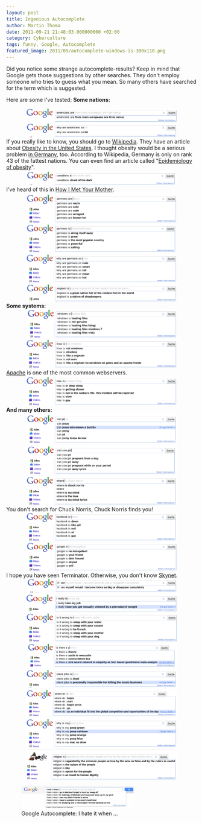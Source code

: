 ```yaml
---
layout: post
title: Ingenious Autocomplete
author: Martin Thoma
date: 2011-09-21 21:48:03.000000000 +02:00
category: Cyberculture
tags: funny, Google, Autocomplete
featured_image: 2011/09/autocomplete-windows-is-300x110.png
---
```

Did you notice some strange autocomplete-results? Keep in mind that Google gets those suggestions by other searches. They don't employ someone who tries to guess what you mean. So many others have searched for the term which is suggested.

Here are some I've tested:
<strong>Some nations:</strong>
<div class="separator" style="clear: both; text-align: center;"><a style="margin-left: 1em; margin-right: 1em;" href="../images/2011/09/autocomplete-americans-are-big.png"><img class="alignnone" style="border-style: initial; border-color: initial; border-width: 0px;" title="Autocomplete" src="../images/2011/09/autocomplete-americans-are-big.png" alt="Americans are ..." width="400" height="36" border="0" /></a></div>
<div class="separator" style="clear: both; text-align: center;"><a style="margin-left: 1em; margin-right: 1em;" href="../images/2011/09/autocomplete-why-are-americans-so-big.png"><img style="border-style: initial; border-color: initial; border-width: 0px;" title="Why are Americans so ..." src="../images/2011/09/autocomplete-why-are-americans-so-big.png" alt="Why are Americans so ..." width="400" height="38" border="0" /></a></div>
If you really like to know, you should go to <a href="http://en.wikipedia.org/wiki/Obesity#Causes">Wikipedia</a>. They have an article about <a href="http://en.wikipedia.org/wiki/Obesity_in_the_United_States">Obesity in the United States</a>. I thought obesity would be a serious problem <a href="http://en.wikipedia.org/wiki/Obesity_in_Germany">in Germany</a>, too. According to Wikipedia, Germany is only on rank 43 of the fattest nations.
You can even find an article called "<a href="http://en.wikipedia.org/wiki/Epidemiology_of_obesity">Epidemiology of obesity</a>".
<div class="separator" style="clear: both; text-align: center;"><a style="margin-left: 1em; margin-right: 1em;" href="../images/2011/09/autocomplete-canadians-a-big.png"><img style="border-style: initial; border-color: initial; border-width: 0px;" title="Canadians a..." src="../images/2011/09/autocomplete-canadians-a-big.png" alt="Canadians a..." width="400" height="39" border="0" /></a></div>
I've heard of this in <a href="http://en.wikipedia.org/wiki/How_i_met_your_mother">How I Met Your Mother</a>.
<div class="separator" style="clear: both; text-align: center;"><a style="margin-left: 1em; margin-right: 1em;" href="../images/2011/09/autocomplete-germans-are-big.png"><img style="border-style: initial; border-color: initial; border-width: 0px;" title="Germans are ..." src="../images/2011/09/autocomplete-germans-are-big.png" alt="Germans are ..." width="400" height="81" border="0" /></a></div>
<div class="separator" style="clear: both; text-align: center;"><a style="margin-left: 1em; margin-right: 1em;" href="../images/2011/09/autocomplete-germany-is-big.png"><img style="border-style: initial; border-color: initial; border-width: 0px;" title="Germany is ..." src="../images/2011/09/autocomplete-germany-is-big.png" alt="Germany is ..." width="400" height="74" border="0" /></a></div>
<div class="separator" style="clear: both; text-align: center;"><a style="margin-left: 1em; margin-right: 1em;" href="../images/2011/09/autocomplete-why-are-germans-so-big.png"><img class="alignnone" style="border-style: initial; border-color: initial; border-width: 0px;" title="Why are Germans so ..." src="../images/2011/09/autocomplete-why-are-germans-so-big.png" alt="Why are Germans so ..." width="400" height="78" border="0" /></a></div>
<div class="separator" style="clear: both; text-align: center;"><a style="margin-left: 1em; margin-right: 1em;" href="../images/2011/09/autocomplete-england-is-big.png"><img class="alignnone" style="border-style: initial; border-color: initial; border-width: 0px;" title="England is ..." src="../images/2011/09/autocomplete-england-is-big.png" alt="England is ..." width="400" height="47" border="0" /></a></div>
<strong>Some systems:</strong>
<div class="separator" style="clear: both; text-align: center;"><a style="margin-left: 1em; margin-right: 1em;" href="../images/2011/09/autocomplete-windows-is-big.png"><img style="border-style: initial; border-color: initial; border-width: 0px;" title="Windows is ..." src="../images/2011/09/autocomplete-windows-is-big.png" alt="Windows is ..." width="400" height="77" border="0" /></a></div>
<div class="separator" style="clear: both; text-align: center;"><a style="margin-left: 1em; margin-right: 1em;" href="../images/2011/09/autocomplete-linux-is-big.png"><img class="alignnone" style="border-style: initial; border-color: initial; border-width: 0px;" title="Linux is ..." src="../images/2011/09/autocomplete-linux-is-big.png" alt="Linux is ..." width="400" height="77" border="0" /></a></div>
<a href="http://en.wikipedia.org/wiki/Apache_HTTP_Server">Apache</a> is one of the most common webservers.
<div class="separator" style="clear: both; text-align: center;"><a style="margin-left: 1em; margin-right: 1em;" href="../images/2011/09/autocomplete-mac-is-big.png"><img style="border-style: initial; border-color: initial; border-width: 0px;" title="Mac is ..." src="../images/2011/09/autocomplete-mac-is-big.png" alt="Mac is ..." width="400" height="79" border="0" /></a></div>
<strong>And many others:</strong>
<div class="separator" style="clear: both; text-align: center;"><a style="margin-left: 1em; margin-right: 1em;" href="../images/2011/09/autocomplete-can-je-big.png"><img class="alignnone" style="border-style: initial; border-color: initial; border-width: 0px;" title="Can Jesus ..." src="../images/2011/09/autocomplete-can-je-big.png" alt="Can Jesus ..." width="400" height="82" border="0" /></a></div>
<div class="separator" style="clear: both; text-align: center;"><a style="margin-left: 1em; margin-right: 1em;" href="../images/2011/09/autocomplete-can-you-get-big.png"><img class="alignnone" style="border-style: initial; border-color: initial; border-width: 0px;" title="Can you get ..." src="../images/2011/09/autocomplete-can-you-get-big.png" alt="Can you get ..." width="400" height="79" border="0" /></a></div>
<div class="separator" style="clear: both; text-align: center;"><a style="margin-left: 1em; margin-right: 1em;" href="../images/2011/09/autocomplete-chuck-norris-big.png"><img style="border-style: initial; border-color: initial; border-width: 0px;" title="Where ..." src="../images/2011/09/autocomplete-chuck-norris-big.png" alt="Where ..." width="400" height="77" border="0" /></a></div>
You don't search for Chuck Norris, Chuck Norris finds you!
<div class="separator" style="clear: both; text-align: center;"><a style="margin-left: 1em; margin-right: 1em;" href="../images/2011/09/autocomplete-facebook-is-big.png"><img class="alignnone" style="border-style: initial; border-color: initial; border-width: 0px;" title="Facebook is ..." src="../images/2011/09/autocomplete-facebook-is-big.png" alt="Facebook is ..." width="400" height="76" border="0" /></a></div>
<div class="separator" style="clear: both; text-align: center;"><a style="margin-left: 1em; margin-right: 1em;" href="../images/2011/09/autocomplete-google-is-big.png"><img style="border-style: initial; border-color: initial; border-width: 0px;" title="Google is ..." src="../images/2011/09/autocomplete-google-is-big.png" alt="Google is ..." width="400" height="76" border="0" /></a></div>
I hope you have seen Terminator. Otherwise, you don't know <a href="http://en.wikipedia.org/wiki/Skynet_(Terminator)">Skynet</a>.
<div class="separator" style="clear: both; text-align: center;"><a style="margin-left: 1em; margin-right: 1em;" href="../images/2011/09/autocomplete-if-i-ate-big.png"><img class="alignnone" style="border-style: initial; border-color: initial; border-width: 0px;" title="If I ate ..." src="../images/2011/09/autocomplete-if-i-ate-big.png" alt="If I ate ..." width="400" height="37" border="0" /></a></div>
<div class="separator" style="clear: both; text-align: center;"><a style="margin-left: 1em; margin-right: 1em;" href="../images/2011/09/autocomplete-i-really-h-big.png"><img class="alignnone" style="border-style: initial; border-color: initial; border-width: 0px;" title="I really h ..." src="../images/2011/09/autocomplete-i-really-h-big.png" alt="I really h ..." width="400" height="49" border="0" /></a></div>
<div class="separator" style="clear: both; text-align: center;"><a style="margin-left: 1em; margin-right: 1em;" href="../images/2011/09/autocomplete-is-it-wrong-to-big.png"><img class="alignnone" style="border-style: initial; border-color: initial; border-width: 0px;" title="Is it wrong to ..." src="../images/2011/09/autocomplete-is-it-wrong-to-big.png" alt="Is it wrong to ..." width="400" height="76" border="0" /></a></div>
<div class="separator" style="clear: both; text-align: center;"><a style="margin-left: 1em; margin-right: 1em;" href="../images/2011/09/autocomplete-is-there-a-big.png"><img src="../images/2011/09/autocomplete-is-there-a-big.png" alt="" width="400" height="66" border="0" /></a></div>
<div class="separator" style="clear: both; text-align: center;"><a style="margin-left: 1em; margin-right: 1em;" href="../images/2011/09/autocomplete-steve-jobs-is-big.png"><img src="../images/2011/09/autocomplete-steve-jobs-is-big.png" alt="" width="400" height="50" border="0" /></a></div>
<div class="separator" style="clear: both; text-align: center;"><a style="margin-left: 1em; margin-right: 1em;" href="../images/2011/09/autocomplete-where-do-i-big.png"><img class="alignnone" style="border-style: initial; border-color: initial; border-width: 0px;" title="Why do I ..." src="../images/2011/09/autocomplete-where-do-i-big.png" alt="Why do I ..." width="400" height="73" border="0" /></a></div>
<div class="separator" style="clear: both; text-align: center;"><a style="margin-left: 1em; margin-right: 1em;" href="../images/2011/09/autocomplete-why-is-my-big.png"><img class="alignnone" style="border-style: initial; border-color: initial; border-width: 0px;" title="Why is my ..." src="../images/2011/09/autocomplete-why-is-my-big.png" alt="Why is my ..." width="400" height="80" border="0" /></a></div>
<div class="separator" style="clear: both; text-align: center;"><a style="margin-left: 1em; margin-right: 1em;" href="../images/2011/09/google-religion-is-big.png"><img class="alignnone" style="border-style: initial; border-color: initial; border-width: 0px;" title="Religion is ..." src="../images/2011/09/google-religion-is-big.png" alt="Religion is ..." width="400" height="82" border="0" /></a></div>

<figure class="alignnone">
            <a href="../images/2011/09/Autocomplete-I-hate-it-when-i-300x61.png"><img src="../images/2011/09/Autocomplete-I-hate-it-when-i-300x61.png" alt="Google Autocomplete: I hate it when ..." style="max-width:300px;max-height:61px;" class="size-medium wp-image-1681"/></a>
            <figcaption class="text-center">Google Autocomplete: I hate it when ...</figcaption>
        </figure>
